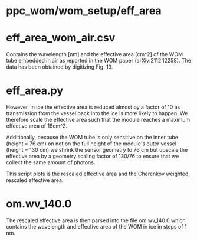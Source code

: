 # ppc_wom/wom_setup/eff_area

# eff_area_wom_air.csv
Contains the wavelength [nm] and the effective area [cm^2] of the WOM tube embedded in air as reported in the WOM paper (arXiv:2112.12258).
The data has been obtained by digitizing Fig. 13.


# eff_area.py
However, in ice the effective area is reduced almost by a factor of 10 as transmission from the vessel 
back into the ice is more likely to happen. We therefore scale the effective area such that the module reaches a maximum effective area of 18cm^2.

Additionally, because the WOM tube is only sensitive on the inner tube (height = 76 cm) on not on the full height of the module's outer vessel (height = 130 cm)
we shrink the sensor geometry to 76 cm but upscale the effective area by a geometry scaling factor of 130/76 to ensure that we collect the same amount of photons.

This script plots is the rescaled effective area and the Cherenkov weighted, rescaled effective area.

# om.wv_140.0
The rescaled effective area is then parsed into the file om.wv_140.0 which contains the wavelength and effective area of the WOM in ice in steps of 1 nm.
